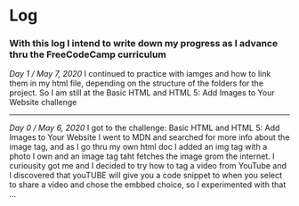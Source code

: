 # Log 

### With this log I intend to write down my progress as I advance thru the FreeCodeCamp curriculum


*Day 1 / May 7, 2020*
I continued to practice with iamges and how to link them in my html file, depending on the structure of the folders for the project. So I am still at the Basic HTML and HTML 5: Add Images to Your Website challenge

-------------------------------------------------------------------

*Day 0 / May 6, 2020*
I got to the challenge: Basic HTML and HTML 5: Add Images to Your Website
I went to MDN and searched for more info about the image tag, and as I go thru my own html doc I added an img tag with a photo I own and an image tag taht fetches the image grom the internet. I curiousity got me and I decided to try how to tag a video from YouTube and I discovered that youTUBE will give you a code snippet to when you select to share a video and chose the embbed choice, so I experimented with that ...
